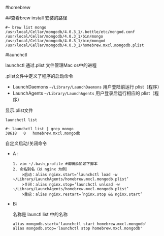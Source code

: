 #homebrew

##查看brew install 安装的路径

```
#~ brew list mongo
/usr/local/Cellar/mongodb/4.0.3_1/.bottle/etc/mongod.conf
/usr/local/Cellar/mongodb/4.0.3_1/bin/mongo
/usr/local/Cellar/mongodb/4.0.3_1/bin/mongod
/usr/local/Cellar/mongodb/4.0.3_1/homebrew.mxcl.mongodb.plist
```

#launchctl

launchctl 通过.plist 文件管理Mac os中的进程

 .plist文件中定义了程序的启动命令



- LaunchDaemons `~/Library/LaunchDaemons`
  用户登陆前运行 plist（程序）
- LaunchAgents `~/Library/LaunchAgents`
  用户登录后运行相应的 plist（程序）



显示.plist文件

```
launchctl list
```

```
#~ launchctl list | grep mongo 
38618	0	homebrew.mxcl.mongodb
```



自定义启动/关闭命令

* A :

  ```
  1. vim ~/.bash_profile #编辑添加如下脚本 
  2. 命名别名（以 nginx 为例）
      >启动：alias nginx.start=’launchctl load -w ~/Library/LaunchAgents/homebrew.mxcl.mongodb.plist’ 
      >关闭：alias nginx.stop=’launchctl unload -w ~/Library/LaunchAgents/homebrew.mxcl.mongodb.plist’ 
      >重启：alias nginx.restart=’nginx.stop && nginx.start’ 
  ```

  

* B:

  名称是 launctl list 中的名称

  ```
  alias mongodb.start='launchctl start homebrew.mxcl.mongodb' 
  alias mongodb.stop='launchctl stop homebrew.mxcl.mongodb'
  ```

  



